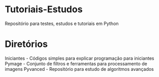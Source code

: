 # Tutoriais-Estudos
Repositório para testes, estudos e tutoriais em Python

# Diretórios
Iniciantes - Códigos simples para explicar programação para iniciantes
Pymage - Conjunto de filtros e ferramentas para processamento de imagens
Pyvanced - Repositório para estudo de algoritmos avançados